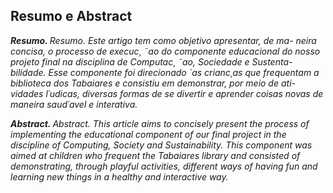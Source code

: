 <h2>Resumo e Abstract</h2>

<p><i><b>Resumo. </b>Resumo. Este artigo tem como objetivo apresentar, de ma-
neira concisa, o processo de execuc¸ ˜ao do componente educacional do
nosso projeto final na disciplina de Computac¸ ˜ao, Sociedade e Sustenta-
bilidade. Esse componente foi direcionado `as crianc¸as que frequentam
a biblioteca dos Tabaiares e consistiu em demonstrar, por meio de ati-
vidades l´udicas, diversas formas de se divertir e aprender coisas novas
de maneira saud´avel e interativa.</i></p>

<p><i><b>Abstract. </b>Abstract. This article aims to concisely present the process
of implementing the educational component of our final project in the
discipline of Computing, Society and Sustainability. This component
was aimed at children who frequent the Tabaiares library and consisted
of demonstrating, through playful activities, different ways of having
fun and learning new things in a healthy and interactive way.</i></p>
